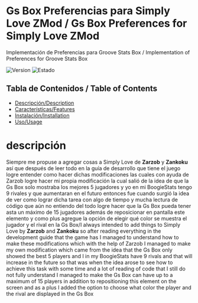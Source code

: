 # Gs Box Preferencias para Simply Love ZMod / Gs Box Preferences for Simply Love ZMod
Implementación de Preferencias para Groove Stats Box / Implementation of Preferences for Groove Stats Box

![Version](https://img.shields.io/badge/Versi%C3%B3n%2FVersion-1.0-blue)
![Estado](https://img.shields.io/badge/Estado%2FStatus-Activo%2FActive-green)

## Tabla de Contenidos / Table of Contents
- [Descripción/Description](#descripción)
- [Características/Features](#características)
- [Instalación/Installation](#instalación)
- [Uso/Usage](#uso)

# descripción
Siempre me propuse a agregar cosas a Simply Love de **Zarzob** y **Zankoku** así que después de leer todo en la guía de desarrollo que tiene el juego logre entender como hacer dichas modificaciones las cuales con ayuda de Zarzob logre hacer mi propia modificación la cual salió de la idea de que la Gs Box solo mostraba los mejores 5 jugadores y yo en mi BoogieStats tengo 9 rivales y que aumentaran en el futuro entonces fue cuando surgió la idea de ver como lograr dicha tarea con algo de tiempo y mucha lectura de código que aún no entiendo del todo logre hacer que la Gs Box pueda tener asta un máximo de 15 jugadores además de reposicionar en pantalla este elemento y como plus agregue la opción de elegir qué color se muestra el jugador y el rival en la Gs Box/I always intended to add things to Simply Love by **Zarzob** and **Zankoku** so after reading everything in the development guide that the game has I managed to understand how to make these modifications which with the help of Zarzob I managed to make my own modification which came from the idea that the Gs Box only showed the best 5 players and I in my BoogieStats have 9 rivals and that will increase in the future so that was when the idea arose to see how to achieve this task with some time and a lot of reading of code that I still do not fully understand I managed to make the Gs Box can have up to a maximum of 15 players in addition to repositioning this element on the screen and as a plus I added the option to choose what color the player and the rival are displayed in the Gs Box